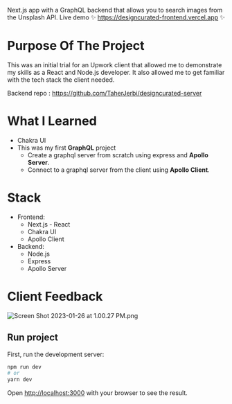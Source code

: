 Next.js app with a GraphQL backend that allows you to search images from the Unsplash API. 
Live demo ✨ https://designcurated-frontend.vercel.app ✨

# Purpose Of The Project

This was an initial trial for an Upwork client that allowed me to demonstrate my skills as a React and Node.js developer. It also allowed me to get familiar with the tech stack the client needed.

Backend repo : https://github.com/TaherJerbi/designcurated-server

# What I Learned

- Chakra UI
- This was my first **GraphQL** project
    - Create a graphql server from scratch using express and **Apollo Server**.
    - Connect to a graphql server from the client using **Apollo Client**.

# Stack

- Frontend:
    - Next.js - React
    - Chakra UI
    - Apollo Client
- Backend:
    - Node.js
    - Express
    - Apollo Server

# Client Feedback

![Screen Shot 2023-01-26 at 1.00.27 PM.png](https://imgur.com/Pdt9Ja2.png)

## Run project

First, run the development server:

```bash
npm run dev
# or
yarn dev
```

Open [http://localhost:3000](http://localhost:3000) with your browser to see the result.
